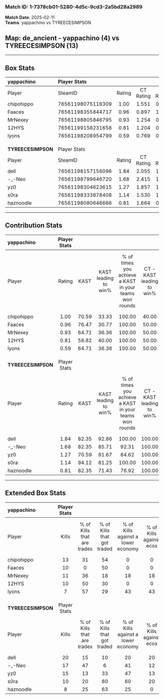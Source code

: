 ### Match ID: 1-7378cb01-5280-4d5c-9cd3-2a5bd28a2989  
**Match Date**: 2025-02-11  
**Teams**: yappachino vs TYREECESIMPSON  

## **Map**: de_ancient - yappachino (4) vs TYREECESIMPSON (13)  
---  

## Box Stats  

| **yappachino**     | Player Stats      |        |           |          |       |       |       |         |        |      |     |
| :- | :- | :-: | :-: | :-: | :-: | :-: | :-: | :-: | :-: | :-: | :-: |
| Player             | SteamID           | Rating | CT Rating | T Rating | KAST  |  ADR  | Kills | Assists | Deaths | K/D  | HS% |
| chipohippo         | 76561198075116309 |  1.00  |   1.551   |  0.350   | 70.59 | 73.8  |  13   |    4    |   16   | 0.81 | 46  |
| Faaces             | 76561198355844717 |  0.96  |   0.897   |  1.359   | 76.47 | 70.7  |  10   |    3    |   13   | 0.77 | 30  |
| MrNexey            | 76561198805846795 |  0.93  |   1.254   |  0.696   | 64.71 | 77.5  |  11   |    5    |   14   | 0.79 | 54  |
| 12HYS              | 76561199158231658 |  0.81  |   1.204   |  0.071   | 58.82 | 57.9  |  10   |    5    |   13   | 0.77 | 20  |
| lyons              | 76561198208954799 |  0.59  |   0.769   |  0.491   | 64.71 | 40.9  |   7   |    2    |   14   | 0.50 | 71  |
|                    |                   |        |           |          |       |       |       |         |        |      |     |
|                    |                   |        |           |          |       |       |       |         |        |      |     |
|                    |                   |        |           |          |       |       |       |         |        |      |     |
| **TYREECESIMPSON** | Player Stats      |        |           |          |       |       |       |         |        |      |     |
| Player             | SteamID           | Rating | CT Rating | T Rating | KAST  |  ADR  | Kills | Assists | Deaths | K/D  | HS% |
| dell               | 76561198157156096 |  1.84  |   2.055   |  1.844   | 82.35 | 109.9 |  20   |    4    |   7    | 2.86 | 50  |
| -_-Neo             | 76561198799646720 |  1.68  |   2.415   |  1.475   | 82.35 | 112.8 |  17   |    8    |   8    | 2.13 | 41  |
| yz0                | 76561198304623615 |  1.27  |   1.857   |  1.157   | 70.59 | 82.7  |  15   |    1    |   11   | 1.36 | 53  |
| s0ra               | 76561198333878408 |  1.14  |   1.530   |  1.262   | 94.12 | 68.0  |  10   |    2    |   11   | 0.91 | 70  |
| haznoodle          | 76561198080646666 |  0.81  |   1.664   |  0.728   | 82.35 | 47.7  |   8   |    5    |   14   | 0.57 | 37  |
---  

## Contribution Stats  

| **yappachino**     | Player Stats |       |                      |                                                        |                           |                                                             |                          |                                                            |
| :- | :-: | :-: | :-: | :-: | :-: | :-: | :-: | :-: |
| Player             |    Rating    | KAST  | KAST leading to win% | % of times you achieve a KAST in your teams won rounds | CT - KAST leading to win% | CT - % of times you achieve a KAST in your teams won rounds | T - KAST leading to win% | T - % of times you achieve a KAST in your teams won rounds |
| chipohippo         |     1.00     | 70.59 |        33.33         |                         100.00                         |           40.00           |                           100.00                            |           0.00           |                            0.00                            |
| Faaces             |     0.96     | 76.47 |        30.77         |                         100.00                         |           50.00           |                           100.00                            |           0.00           |                            0.00                            |
| MrNexey            |     0.93     | 64.71 |        36.36         |                         100.00                         |           50.00           |                           100.00                            |           0.00           |                            0.00                            |
| 12HYS              |     0.81     | 58.82 |        40.00         |                         100.00                         |           50.00           |                           100.00                            |           0.00           |                            0.00                            |
| lyons              |     0.59     | 64.71 |        36.36         |                         100.00                         |           50.00           |                           100.00                            |           0.00           |                            0.00                            |
|                    |              |       |                      |                                                        |                           |                                                             |                          |                                                            |
|                    |              |       |                      |                                                        |                           |                                                             |                          |                                                            |
|                    |              |       |                      |                                                        |                           |                                                             |                          |                                                            |
| **TYREECESIMPSON** | Player Stats |       |                      |                                                        |                           |                                                             |                          |                                                            |
| Player             |    Rating    | KAST  | KAST leading to win% | % of times you achieve a KAST in your teams won rounds | CT - KAST leading to win% | CT - % of times you achieve a KAST in your teams won rounds | T - KAST leading to win% | T - % of times you achieve a KAST in your teams won rounds |
| dell               |     1.84     | 82.35 |        92.86         |                         100.00                         |          100.00           |                           100.00                            |          88.89           |                           100.00                           |
| -_-Neo             |     1.68     | 82.35 |        85.71         |                         92.31                          |          100.00           |                            80.00                            |          80.00           |                           100.00                           |
| yz0                |     1.27     | 70.59 |        91.67         |                         84.62                          |          100.00           |                           100.00                            |          85.71           |                           75.00                            |
| s0ra               |     1.14     | 94.12 |        81.25         |                         100.00                         |          100.00           |                           100.00                            |          72.73           |                           100.00                           |
| haznoodle          |     0.81     | 82.35 |        71.43         |                         76.92                          |          100.00           |                           100.00                            |          55.56           |                           62.50                            |
---  

## Extended Box Stats  

| **yappachino**     | Player Stats |                            |                            |                                    |                         |                              |                                 |        |                             |                                     |                          |                               |                            |
| :- | :-: | :-: | :-: | :-: | :-: | :-: | :-: | :-: | :-: | :-: | :-: | :-: | :-: |
| Player             |    Kills     | % of Kills that are trades | % of Kills that got traded | % of Kills against a lower economy | % of Kills against ecos | % of Kills that are flawless | % of Kills that are close duels | Deaths | % of Deaths that get traded | % of Deaths against a lower economy | % of Deaths against ecos | % of Deaths that are flawless | % of Deaths that are close |
| chipohippo         |      13      |             31             |             54             |                 0                  |            0            |              54              |                0                |   16   |             38              |                  6                  |            6             |              81               |             6              |
| Faaces             |      10      |             0              |             50             |                 0                  |            0            |              80              |                0                |   13   |             15              |                  8                  |            8             |              77               |             0              |
| MrNexey            |      11      |             36             |             18             |                 18                 |           18            |              45              |                0                |   14   |             36              |                  7                  |            7             |              43               |             7              |
| 12HYS              |      10      |             50             |             30             |                 0                  |            0            |              60              |                0                |   13   |             15              |                  8                  |            8             |              92               |             0              |
| lyons              |      7       |             57             |             29             |                 43                 |           43            |              86              |                0                |   14   |             29              |                  7                  |            7             |              71               |             0              |
|                    |              |                            |                            |                                    |                         |                              |                                 |        |                             |                                     |                          |                               |                            |
|                    |              |                            |                            |                                    |                         |                              |                                 |        |                             |                                     |                          |                               |                            |
|                    |              |                            |                            |                                    |                         |                              |                                 |        |                             |                                     |                          |                               |                            |
| **TYREECESIMPSON** | Player Stats |                            |                            |                                    |                         |                              |                                 |        |                             |                                     |                          |                               |                            |
| Player             |    Kills     | % of Kills that are trades | % of Kills that got traded | % of Kills against a lower economy | % of Kills against ecos | % of Kills that are flawless | % of Kills that are close duels | Deaths | % of Deaths that get traded | % of Deaths against a lower economy | % of Deaths against ecos | % of Deaths that are flawless | % of Deaths that are close |
| dell               |      20      |             15             |             10             |                 20                 |           20            |              75              |                0                |   7    |             29              |                 29                  |            0             |              100              |             0              |
| -_-Neo             |      17      |             47             |             6              |                 41                 |           12            |              76              |                0                |   8    |             25              |                 38                  |            13            |              25               |             0              |
| yz0                |      15      |             13             |             33             |                 47                 |           13            |              87              |                0                |   11   |             27              |                 27                  |            9             |              55               |             0              |
| s0ra               |      10      |             20             |             60             |                 60                 |           20            |              70              |               10                |   11   |             55              |                 27                  |            9             |              73               |             0              |
| haznoodle          |      8       |             25             |             63             |                 25                 |            0            |              25              |               13                |   14   |             43              |                 29                  |            7             |              64               |             0              |
